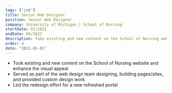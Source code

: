 ```yaml
---
tags: ["job"]
title: Senior Web Designer
position: Senior Web Designer
company: University of Michigan | School of Nursing
startDate: 01/2021
endDate: 04/2022
description: Take existing and new content on the School of Nursing website and enhance the visual appeal with images, graphics, and layout. Serve as part of the web design team designing and building pages/sites and providing custom design work, as needed. Create web pages that engage users and provide a positive user experience. Design visual website imagery, ensuring that they are in line with UMSN’s branding. Maintain the appearance of website by enforcing content, brand and style standards.
order: 4
date: "2022-01-01"
---
```


- Took existing and new content on the School of Nursing website and enhance the visual appeal
- Served as part of the web design team designing, building pages/sites, and provided custom design work
- Led the redesign effort for a new refreshed portal